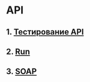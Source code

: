 # API
## 1. [Тестирование API](https://www.postman.com/dianalyutova-6301292/s-workspace/collection/2druerx/demoshopping?action=share&creator=48936366)
## 2. [Run](https://www.postman.com/d7211400-1595952/s-workspace/run/48842919-0f56d673-d7f0-4b33-ad26-ecf57e454a15)
## 3. [SOAP](https://www.postman.com/dianalyutova-6301292/s-workspace/request/iwhku7j/countryinfoservice?action=share&creator=48936366&ctx=documentation)

